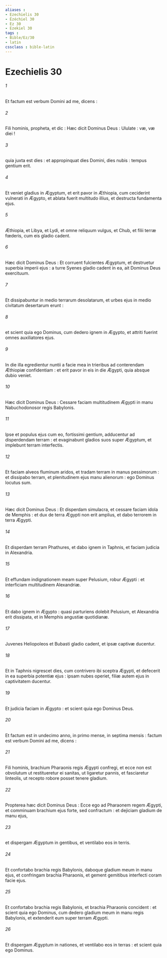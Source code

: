 ```yaml
---
aliases : 
- Ezechielis 30
- Ézéchiel 30
- Ez 30
- Ezekiel 30
tags : 
- Bible/Ez/30
- latin
cssclass : bible-latin
---
```


# Ezechielis 30

###### 1
Et factum est verbum Domini ad me, dicens :
###### 2
Fili hominis, propheta, et dic : Hæc dicit Dominus Deus : Ululate : væ, væ diei !
###### 3
quia juxta est dies : et appropinquat dies Domini, dies nubis : tempus gentium erit.
###### 4
Et veniet gladius in Ægyptum, et erit pavor in Æthiopia, cum ceciderint vulnerati in Ægypto, et ablata fuerit multitudo illius, et destructa fundamenta ejus.
###### 5
Æthiopia, et Libya, et Lydi, et omne reliquum vulgus, et Chub, et filii terræ fœderis, cum eis gladio cadent.
###### 6
Hæc dicit Dominus Deus : Et corruent fulcientes Ægyptum, et destruetur superbia imperii ejus : a turre Syenes gladio cadent in ea, ait Dominus Deus exercituum.
###### 7
Et dissipabuntur in medio terrarum desolatarum, et urbes ejus in medio civitatum desertarum erunt :
###### 8
et scient quia ego Dominus, cum dedero ignem in Ægypto, et attriti fuerint omnes auxiliatores ejus.
###### 9
In die illa egredientur nuntii a facie mea in trieribus ad conterendam Æthiopiæ confidentiam : et erit pavor in eis in die Ægypti, quia absque dubio veniet.
###### 10
Hæc dicit Dominus Deus : Cessare faciam multitudinem Ægypti in manu Nabuchodonosor regis Babylonis.
###### 11
Ipse et populus ejus cum eo, fortissimi gentium, adducentur ad disperdendam terram : et evaginabunt gladios suos super Ægyptum, et implebunt terram interfectis.
###### 12
Et faciam alveos fluminum aridos, et tradam terram in manus pessimorum : et dissipabo terram, et plenitudinem ejus manu alienorum : ego Dominus locutus sum.
###### 13
Hæc dicit Dominus Deus : Et disperdam simulacra, et cessare faciam idola de Memphis : et dux de terra Ægypti non erit amplius, et dabo terrorem in terra Ægypti.
###### 14
Et disperdam terram Phathures, et dabo ignem in Taphnis, et faciam judicia in Alexandria.
###### 15
Et effundam indignationem meam super Pelusium, robur Ægypti : et interficiam multitudinem Alexandriæ.
###### 16
Et dabo ignem in Ægypto : quasi parturiens dolebit Pelusium, et Alexandria erit dissipata, et in Memphis angustiæ quotidianæ.
###### 17
Juvenes Heliopoleos et Bubasti gladio cadent, et ipsæ captivæ ducentur.
###### 18
Et in Taphnis nigrescet dies, cum contrivero ibi sceptra Ægypti, et defecerit in ea superbia potentiæ ejus : ipsam nubes operiet, filiæ autem ejus in captivitatem ducentur.
###### 19
Et judicia faciam in Ægypto : et scient quia ego Dominus Deus.
###### 20
Et factum est in undecimo anno, in primo mense, in septima mensis : factum est verbum Domini ad me, dicens :
###### 21
Fili hominis, brachium Pharaonis regis Ægypti confregi, et ecce non est obvolutum ut restitueretur ei sanitas, ut ligaretur pannis, et fasciaretur linteolis, ut recepto robore posset tenere gladium.
###### 22
Propterea hæc dicit Dominus Deus : Ecce ego ad Pharaonem regem Ægypti, et comminuam brachium ejus forte, sed confractum : et dejiciam gladium de manu ejus,
###### 23
et dispergam Ægyptum in gentibus, et ventilabo eos in terris.
###### 24
Et confortabo brachia regis Babylonis, daboque gladium meum in manu ejus, et confringam brachia Pharaonis, et gement gemitibus interfecti coram facie ejus.
###### 25
Et confortabo brachia regis Babylonis, et brachia Pharaonis concident : et scient quia ego Dominus, cum dedero gladium meum in manu regis Babylonis, et extenderit eum super terram Ægypti.
###### 26
Et dispergam Ægyptum in nationes, et ventilabo eos in terras : et scient quia ego Dominus.
